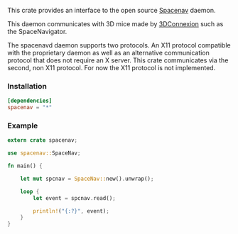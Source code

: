 This crate provides an interface to the open source [Spacenav][0] daemon.

This daemon communicates with 3D mice made by [3DConnexion][1] such as the
SpaceNavigator.

The spacenavd daemon supports two protocols. An X11 protocol compatible with
the proprietary daemon as well as an alternative communication protocol that
does not require an X server. This crate communicates via the second, non X11
protocol. For now the X11 protocol is not implemented.

### Installation

```toml
[dependencies]
spacenav = "*"
```

### Example

```rust
extern crate spacenav;

use spacenav::SpaceNav;

fn main() {

    let mut spcnav = SpaceNav::new().unwrap();

    loop {
        let event = spcnav.read();

        println!("{:?}", event);
    }
}
```

[0]: http://spacenav.sourceforge.net
[1]: http://www.3dconnexion.com

